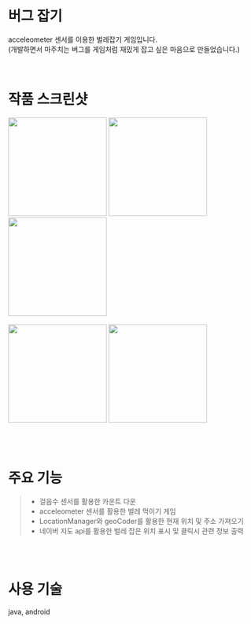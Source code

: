 # 버그 잡기

acceleometer 센서를 이용한 벌레잡기 게임입니다.  
(개발하면서 마주치는 버그를 게임처럼 재밌게 잡고 싶은 마음으로 만들었습니다.)


<br>
  
# 작품 스크린샷
<div>
  <img width="200" src="https://user-images.githubusercontent.com/62230118/77533818-e8730780-6eda-11ea-9d92-1b86f63b6e75.jpg">
  <img width="200" src="https://user-images.githubusercontent.com/62230118/77533854-fb85d780-6eda-11ea-88e1-e5f44645f96b.jpg">
  <img width="200" src="https://user-images.githubusercontent.com/62230118/77533865-03457c00-6edb-11ea-87dc-1d29b6a7fa06.jpg">
</div>
<br>
<div>
  <img width="200" src="https://user-images.githubusercontent.com/62230118/77533877-0c364d80-6edb-11ea-9212-3025e01cdf39.jpg">
  <img width="200" src="https://user-images.githubusercontent.com/62230118/77533888-122c2e80-6edb-11ea-99c9-375b0d746836.jpg">
</div>




<br><br>
    
# 주요 기능

>- 걸음수 센서를 활용한 카운트 다운
>- acceleometer 센서를 활용한 벌레 먹이기 게임
>- LocationManager와 geoCoder를 활용한 현재 위치 및 주소 가져오기 
>- 네이버 지도 api를 활용한 벌레 잡은 위치 표시 및 클릭시 관련 정보 출력


<br><br>
    
# 사용 기술
java, android

